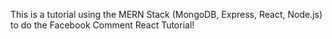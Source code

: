 This is a tutorial using the MERN Stack (MongoDB, Express, React, Node.js) to do the Facebook Comment React Tutorial!
